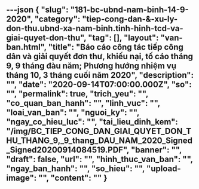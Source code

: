 ---json
{
    "slug": "181-bc-ubnd-nam-binh-14-9-2020",
    "category": "tiep-cong-dan-&-xu-ly-don-thu.ubnd-xa-nam-binh.tinh-hinh-tcd-va-giai-quyet-don-thu",
    "tag": [],
    "layout": "van-ban.html",
    "title": "Báo cáo công tác tiếp công dân và giải quyết đơn thư, khiếu nại, tố cáo tháng 9, 9 tháng đàu năm; Phương hướng nhiệm vụ tháng 10, 3 tháng cuối năm 2020",
    "description": "",
    "date": "2020-09-14T07:00:00.000Z",
    "so": "",
    "permalink": true,
    "trich_yeu": "",
    "co_quan_ban_hanh": "",
    "linh_vuc": "",
    "loai_van_ban": "",
    "nguoi_ky": "",
    "ngay_co_hieu_luc": "",
    "tai_lieu_dinh_kem": "/img/BC_TIEP_CONG_DAN_GIAI_QUYET_DON_THU_THANG_9,_9_thang_DAU_NAM_2020_Signed_Signed20200914084519.PDF",
    "banner": "",
    "draft": false,
    "url": "",
    "hinh_thuc_van_ban": "",
    "ngay_ban_hanh": "",
    "so_hieu": "",
    "upload-image": "",
    "__content__": ""
}
---

